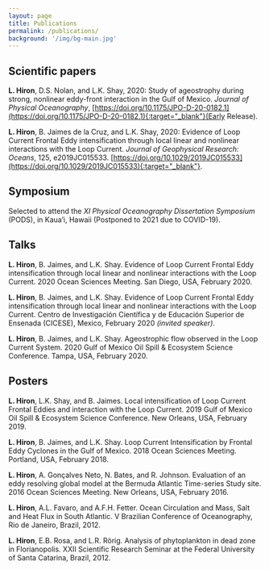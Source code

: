 ```yaml
---
layout: page
title: Publications
permalink: /publications/
background: '/img/bg-main.jpg'
---
```


## Scientific papers
**L. Hiron**, D.S. Nolan, and L.K. Shay, 2020: Study of ageostrophy during strong, nonlinear eddy-front interaction in the Gulf of Mexico. *Journal of Physical Oceanography*, [https://doi.org/10.1175/JPO-D-20-0182.1](https://doi.org/10.1175/JPO-D-20-0182.1){:target="_blank"}(Early Release).

**L. Hiron**, B. Jaimes de la Cruz, and L.K. Shay, 2020: Evidence of Loop Current Frontal Eddy intensification through local linear and nonlinear interactions with the Loop Current. *Journal of Geophysical Research: Oceans*, 125, e2019JC015533. [https://doi.org/10.1029/2019JC015533](https://doi.org/10.1029/2019JC015533){:target="_blank"}.

## Symposium
Selected to attend the *XI Physical Oceanography Dissertation Symposium* (PODS), in Kaua’i, Hawaii (Postponed to 2021 due to COVID-19).

## Talks
**L. Hiron**, B. Jaimes, and L.K. Shay. Evidence of Loop Current Frontal Eddy intensification through local linear and nonlinear interactions with the Loop Current. 2020 Ocean Sciences Meeting. San Diego, USA, February 2020.

**L. Hiron**, B. Jaimes, and L.K. Shay. Evidence of Loop Current Frontal Eddy intensification through local linear and nonlinear interactions with the Loop Current. Centro de Investigación Científica y de Educación Superior de Ensenada (CICESE), Mexico, February 2020 *(invited speaker)*.

**L. Hiron**, B. Jaimes, and L.K. Shay. Ageostrophic flow observed in the Loop Current System. 2020 Gulf of Mexico Oil Spill & Ecosystem Science Conference. Tampa, USA, February 2020.

## Posters
**L. Hiron**, L.K. Shay, and B. Jaimes. Local intensification of Loop Current Frontal Eddies and interaction with the Loop Current. 2019 Gulf of Mexico Oil Spill & Ecosystem Science Conference. New Orleans, USA, February 2019.

**L. Hiron**, B. Jaimes, and L.K. Shay. Loop Current Intensification by Frontal Eddy Cyclones in the Gulf of Mexico. 2018 Ocean Sciences Meeting. Portland, USA, February 2018.

**L. Hiron**, A. Gonçalves Neto, N. Bates, and R. Johnson. Evaluation of an eddy resolving global model at the Bermuda Atlantic Time-series Study site. 2016 Ocean Sciences Meeting. New Orleans, USA, February 2016.

**L. Hiron**, A.L. Favaro, and A.F.H. Fetter. Ocean Circulation and Mass, Salt and Heat Flux in South Atlantic. V Brazilian Conference of Oceanography, Rio de Janeiro, Brazil, 2012.

**L. Hiron**, E.B. Rosa, and L.R. Rörig. Analysis of phytoplankton in dead zone in Florianopolis. XXII Scientific Research Seminar at the Federal University of Santa Catarina, Brazil, 2012.
